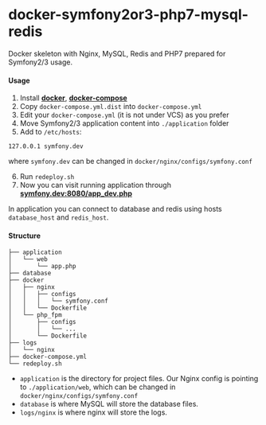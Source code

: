 # docker-symfony2or3-php7-mysql-redis

Docker skeleton with Nginx, MySQL, Redis and PHP7 prepared for Symfony2/3 usage.

#### Usage

1. Install **[docker](https://docs.docker.com/engine/installation/linux/ubuntu/)**, **[docker-compose](https://docs.docker.com/compose/install/)**
2. Copy `docker-compose.yml.dist` into `docker-compose.yml`
3. Edit your `docker-compose.yml` (it is not under VCS) as you prefer
4. Move Symfony2/3 application content into `./application` folder
5. Add to `/etc/hosts`:
```
127.0.0.1 symfony.dev
```
where `symfony.dev` can be changed in `docker/nginx/configs/symfony.conf`

6. Run `redeploy.sh`
7. Now you can visit running application through **[symfony.dev:8080/app_dev.php](http://symfony.dev:8080/app_dev.php)**

In application you can connect to database and redis using hosts `database_host` and `redis_host`.

#### Structure

```
├── application
│   └── web
│       └── app.php
├── database
├── docker
│   ├── nginx
│   │   ├── configs
│   │   │   └── symfony.conf
│   │   └── Dockerfile
│   └── php_fpm
│       ├── configs
│       │   └── ...
│       └── Dockerfile
├── logs
│   └── nginx
├── docker-compose.yml
└── redeploy.sh
```

- `application` is the directory for project files. Our Nginx config is pointing to `./application/web`, which can be changed in `docker/nginx/configs/symfony.conf`
- `database` is where MySQL will store the database files.
- `logs/nginx` is where nginx will store the logs.
